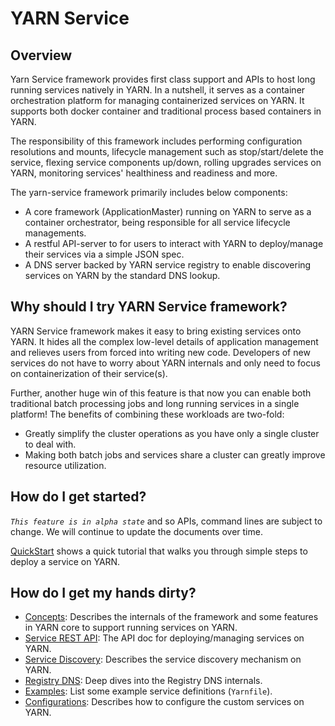 <!---
  Licensed under the Apache License, Version 2.0 (the "License");
  you may not use this file except in compliance with the License.
  You may obtain a copy of the License at

   http://www.apache.org/licenses/LICENSE-2.0

  Unless required by applicable law or agreed to in writing, software
  distributed under the License is distributed on an "AS IS" BASIS,
  WITHOUT WARRANTIES OR CONDITIONS OF ANY KIND, either express or implied.
  See the License for the specific language governing permissions and
  limitations under the License. See accompanying LICENSE file.
-->

# YARN Service
## Overview
Yarn Service framework provides first class support and APIs to host long running services natively in YARN. 
In a nutshell, it serves as a container orchestration platform for managing containerized services on YARN. It supports both docker container
and traditional process based containers in YARN.

The responsibility of this framework includes performing configuration resolutions and mounts, 
lifecycle management such as stop/start/delete the service, flexing service components up/down, rolling upgrades services on YARN, monitoring services' healthiness and readiness and more.

The yarn-service framework primarily includes below components:

* A core framework (ApplicationMaster) running on YARN to serve as a container orchestrator, being responsible for all service lifecycle managements.
* A restful API-server to for users to interact with YARN to deploy/manage their services via a simple JSON spec.
* A DNS server backed by YARN service registry to enable discovering services on YARN by the standard DNS lookup.

## Why should I try YARN Service framework?

YARN Service framework makes it easy to bring existing services onto YARN.
It hides all the complex low-level details of application management and relieves
users from forced into writing new code. Developers of new services do not have
to worry about YARN internals and only need to focus on containerization of their
service(s).

Further, another huge win of this feature is that now you can enable both
traditional batch processing jobs and long running services in a single platform!
The benefits of combining these workloads are two-fold:

* Greatly simplify the cluster operations as you have only a single cluster to deal with.
* Making both batch jobs and services share a cluster can greatly improve resource utilization.

## How do I get started?

*`This feature is in alpha state`* and so APIs, command lines are subject to change. We will continue to update the documents over time.

[QuickStart](QuickStart.html) shows a quick tutorial that walks you through simple steps to deploy a service on YARN.

## How do I get my hands dirty?

* [Concepts](Concepts.html): Describes the internals of the framework and some features in YARN core to support running services on YARN.
* [Service REST API](YarnServiceAPI.html): The API doc for deploying/managing services on YARN.
* [Service Discovery](ServiceDiscovery.html): Describes the service discovery mechanism on YARN.
* [Registry DNS](RegistryDNS.html): Deep dives into the Registry DNS internals.
* [Examples](Examples.html): List some example service definitions (`Yarnfile`).
* [Configurations](Configurations.html): Describes how to configure the custom services on YARN.


 
